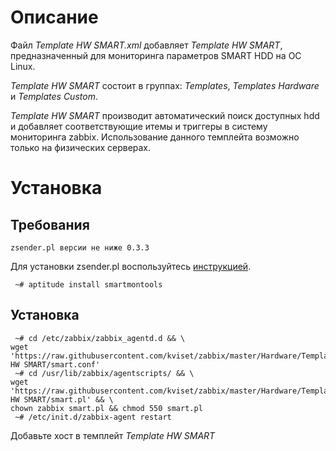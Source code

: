 # Описание

Файл *Template HW SMART.xml* добавляет *Template HW SMART*, предназначенный для мониторинга параметров SMART HDD на ОС Linux.

*Template HW SMART* состоит в группах: *Templates*, *Templates Hardware* и *Templates Custom*.

*Template HW SMART* производит автоматический поиск доступных hdd и добавляет соответствующие итемы и триггеры в систему мониторинга 
zabbix. Использование данного темплейта возможно только на физических серверах.

# Установка
## Требования
```
zsender.pl версии не ниже 0.3.3
```
Для установки zsender.pl воспользуйтесь [инструкцией](https://github.com/kviset/zabbix/tree/master/Linux%20App).

```
 ~# aptitude install smartmontools
```

## Установка
```
 ~# cd /etc/zabbix/zabbix_agentd.d && \
wget 'https://raw.githubusercontent.com/kviset/zabbix/master/Hardware/Template HW SMART/smart.conf'
 ~# cd /usr/lib/zabbix/agentscripts/ && \
wget 'https://raw.githubusercontent.com/kviset/zabbix/master/Hardware/Template HW SMART/smart.pl' && \
chown zabbix smart.pl && chmod 550 smart.pl
 ~# /etc/init.d/zabbix-agent restart
```

Добавьте хост в темплейт *Template HW SMART*
